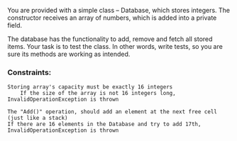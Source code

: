 You are provided with a simple class – Database, which stores integers. The constructor receives an array of numbers, which is added into a private field. 

The database has the functionality to add, remove and fetch all stored items. Your task is to test the class. In other words, write tests, so you are sure its methods are working as intended.

### Constraints:

    Storing array's capacity must be exactly 16 integers
  		If the size of the array is not 16 integers long, InvalidOperationException is thrown
		
    The "Add()" operation, should add an element at the next free cell (just like a stack)
	If there are 16 elements in the Database and try to add 17th, InvalidOperationException is thrown
